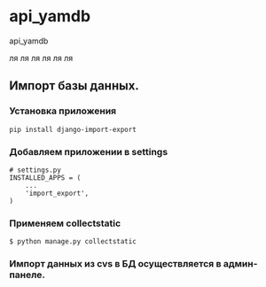 # api_yamdb
api_yamdb

ля
ля
ля
ля
ля
ля
## Импорт базы данных.
### Установка приложения
```
pip install django-import-export
```
### Добавляем приложении в settings
```
# settings.py
INSTALLED_APPS = (
    ...
    'import_export',
)
```
### Применяем collectstatic
```
$ python manage.py collectstatic
```
### Импорт данных из cvs в БД осуществляется в админ-панеле.